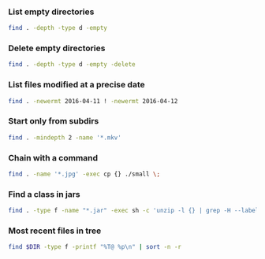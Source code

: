 ### List empty directories
```bash
find . -depth -type d -empty
```
### Delete empty directories
```bash
find . -depth -type d -empty -delete
```
### List files modified at a precise date
```bash
find . -newermt 2016-04-11 ! -newermt 2016-04-12
```
### Start only from subdirs
```bash
find . -mindepth 2 -name '*.mkv'
```
### Chain with a command
```bash
find . -name '*.jpg' -exec cp {} ./small \;
```
### Find a class in jars
```bash
find . -type f -name "*.jar" -exec sh -c 'unzip -l {} | grep -H --label {} 'Buffer'' \;
```
### Most recent files in tree
```bash
find $DIR -type f -printf "%T@ %p\n" | sort -n -r
```
